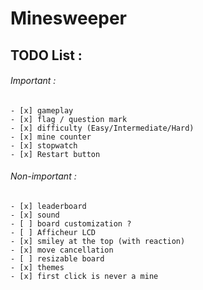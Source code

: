# Minesweeper

## TODO List :
  ###### Important :
    - [x] gameplay
    - [x] flag / question mark
    - [x] difficulty (Easy/Intermediate/Hard)
    - [x] mine counter
    - [x] stopwatch
    - [x] Restart button
  ###### Non-important :
    - [x] leaderboard
    - [x] sound
    - [ ] board customization ?
    - [ ] Afficheur LCD
    - [x] smiley at the top (with reaction)
    - [x] move cancellation
    - [ ] resizable board
    - [x] themes
    - [x] first click is never a mine
